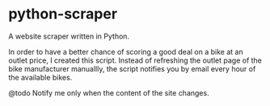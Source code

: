 # python-scraper
A website scraper written in Python.

In order to have a better chance of scoring a good deal on a bike at an outlet price, I created this script. 
Instead of refreshing the outlet page of the bike manufacturer manuallly, the script notifies you by email every hour of the available bikes.

@todo Notify me only when the content of the site changes.

